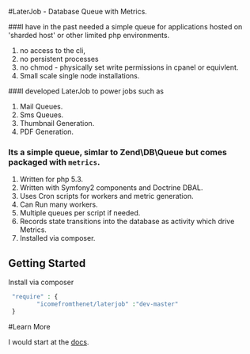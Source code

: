 #LaterJob - Database Queue with Metrics.

###I have in the past needed a simple queue for applications hosted on 'sharded host' or other limited php environments. 
1. no access to the cli, 
2. no persistent processes
3. no chmod - physically set write permissions in cpanel or equivlent.
4. Small scale single node installations.

###I developed LaterJob to power jobs such as
1. Mail Queues.
2. Sms Queues.
3. Thumbnail Generation.
4. PDF Generation.

### Its a simple queue, simlar to Zend\DB\Queue but comes packaged with `metrics`.
1. Written for php 5.3.
2. Written with Symfony2 components and Doctrine DBAL.
3. Uses Cron scripts for workers and metric generation.
4. Can Run many workers.
5. Multiple queues per script if needed.
6. Records state transitions into the database as activity which drive Metrics.
7. Installed via composer.

## Getting Started
Install via composer

```php
 "require" : {
        "icomefromthenet/laterjob" :"dev-master"
 }
```

#Learn More

I would start at the [docs](https://github.com/icomefromthenet/LaterJob/tree/master/doc).



